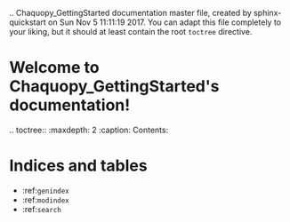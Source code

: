 .. Chaquopy_GettingStarted documentation master file, created by
   sphinx-quickstart on Sun Nov  5 11:11:19 2017.
   You can adapt this file completely to your liking, but it should at least
   contain the root `toctree` directive.

Welcome to Chaquopy_GettingStarted's documentation!
===================================================

.. toctree::
   :maxdepth: 2
   :caption: Contents:



Indices and tables
==================

* :ref:`genindex`
* :ref:`modindex`
* :ref:`search`

